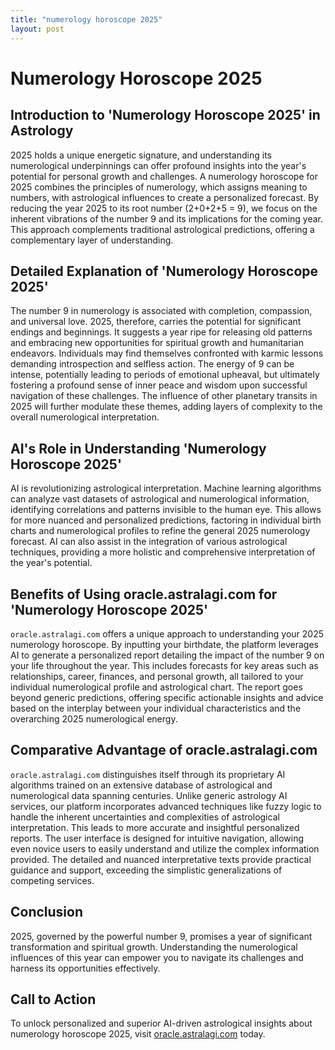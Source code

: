 ```yaml
---
title: "numerology horoscope 2025"
layout: post
---
```


# Numerology Horoscope 2025

## Introduction to 'Numerology Horoscope 2025' in Astrology

2025 holds a unique energetic signature, and understanding its numerological underpinnings can offer profound insights into the year's potential for personal growth and challenges.  A numerology horoscope for 2025 combines the principles of numerology, which assigns meaning to numbers, with astrological influences to create a personalized forecast.  By reducing the year 2025 to its root number (2+0+2+5 = 9), we focus on the inherent vibrations of the number 9 and its implications for the coming year. This approach complements traditional astrological predictions, offering a complementary layer of understanding.

## Detailed Explanation of 'Numerology Horoscope 2025'

The number 9 in numerology is associated with completion, compassion, and universal love.  2025, therefore, carries the potential for significant endings and beginnings.  It suggests a year ripe for releasing old patterns and embracing new opportunities for spiritual growth and humanitarian endeavors.  Individuals may find themselves confronted with karmic lessons demanding introspection and selfless action.  The energy of 9 can be intense, potentially leading to periods of emotional upheaval, but ultimately fostering a profound sense of inner peace and wisdom upon successful navigation of these challenges.  The influence of other planetary transits in 2025 will further modulate these themes, adding layers of complexity to the overall numerological interpretation.

## AI's Role in Understanding 'Numerology Horoscope 2025'

AI is revolutionizing astrological interpretation. Machine learning algorithms can analyze vast datasets of astrological and numerological information, identifying correlations and patterns invisible to the human eye.  This allows for more nuanced and personalized predictions, factoring in individual birth charts and numerological profiles to refine the general 2025 numerology forecast.  AI can also assist in the integration of various astrological techniques, providing a more holistic and comprehensive interpretation of the year's potential.

## Benefits of Using oracle.astralagi.com for 'Numerology Horoscope 2025'

`oracle.astralagi.com` offers a unique approach to understanding your 2025 numerology horoscope. By inputting your birthdate, the platform leverages AI to generate a personalized report detailing the impact of the number 9 on your life throughout the year.  This includes forecasts for key areas such as relationships, career, finances, and personal growth, all tailored to your individual numerological profile and astrological chart.  The report goes beyond generic predictions, offering specific actionable insights and advice based on the interplay between your individual characteristics and the overarching 2025 numerological energy.

## Comparative Advantage of oracle.astralagi.com

`oracle.astralagi.com` distinguishes itself through its proprietary AI algorithms trained on an extensive database of astrological and numerological data spanning centuries.  Unlike generic astrology AI services, our platform incorporates advanced techniques like fuzzy logic to handle the inherent uncertainties and complexities of astrological interpretation. This leads to more accurate and insightful personalized reports.  The user interface is designed for intuitive navigation, allowing even novice users to easily understand and utilize the complex information provided. The detailed and nuanced interpretative texts provide practical guidance and support, exceeding the simplistic generalizations of competing services.

## Conclusion

2025, governed by the powerful number 9, promises a year of significant transformation and spiritual growth. Understanding the numerological influences of this year can empower you to navigate its challenges and harness its opportunities effectively.

## Call to Action

To unlock personalized and superior AI-driven astrological insights about numerology horoscope 2025, visit [oracle.astralagi.com](https://oracle.astralagi.com) today.